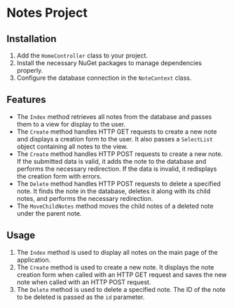 # Notes Project

## Installation

1. Add the `HomeController` class to your project.
2. Install the necessary NuGet packages to manage dependencies properly.
3. Configure the database connection in the `NoteContext` class.

## Features

- The `Index` method retrieves all notes from the database and passes them to a view for display to the user.
- The `Create` method handles HTTP GET requests to create a new note and displays a creation form to the user. It also passes a `SelectList` object containing all notes to the view.
- The `Create` method handles HTTP POST requests to create a new note. If the submitted data is valid, it adds the note to the database and performs the necessary redirection. If the data is invalid, it redisplays the creation form with errors.
- The `Delete` method handles HTTP POST requests to delete a specified note. It finds the note in the database, deletes it along with its child notes, and performs the necessary redirection.
- The `MoveChildNotes` method moves the child notes of a deleted note under the parent note.

## Usage

1. The `Index` method is used to display all notes on the main page of the application.
2. The `Create` method is used to create a new note. It displays the note creation form when called with an HTTP GET request and saves the new note when called with an HTTP POST request.
3. The `Delete` method is used to delete a specified note. The ID of the note to be deleted is passed as the `id` parameter.
